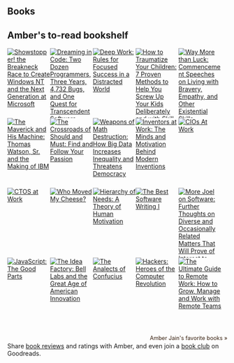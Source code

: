 ## Books

<style type="text/css" media="screen">
        .gr_grid_container {
          /* customize grid container div here. eg: width: 500px; */
        }

        .gr_grid_book_container {
          /* customize book cover container div here */
          float: left;
          width: 98px;
          height: 160px;
          padding: 0px 0px;
          overflow: hidden;
        }
</style>
<div id="gr_grid_widget_1478047565">
        <!-- Show static html as a placeholder in case js is not enabled - javascript include will override this if things work -->
            <h2>
      <a style="text-decoration: none;" href="https://www.goodreads.com/review/list/50208228-amber-jain?shelf=to-read&utm_medium=api&utm_source=grid_widget">Amber's to-read bookshelf</a>
    </h2>
  <div class="gr_grid_container">
    <div class="gr_grid_book_container"><a title="Showstopper! the Breakneck Race to Create Windows NT and the Next Generation at Microsoft" href="https://www.goodreads.com/book/show/7049142-showstopper-the-breakneck-race-to-create-windows-nt-and-the-next-genera"><img alt="Showstopper! the Breakneck Race to Create Windows NT and the Next Generation at Microsoft" border="0" src="https://images.gr-assets.com/books/1348401400m/7049142.jpg" /></a></div>
    <div class="gr_grid_book_container"><a title="Dreaming in Code: Two Dozen Programmers, Three Years, 4,732 Bugs, and One Quest for Transcendent Software" href="https://www.goodreads.com/book/show/32475.Dreaming_in_Code"><img alt="Dreaming in Code: Two Dozen Programmers, Three Years, 4,732 Bugs, and One Quest for Transcendent Software" border="0" src="https://images.gr-assets.com/books/1442376721m/32475.jpg" /></a></div>
    <div class="gr_grid_book_container"><a title="Deep Work: Rules for Focused Success in a Distracted World" href="https://www.goodreads.com/book/show/25744928-deep-work"><img alt="Deep Work: Rules for Focused Success in a Distracted World" border="0" src="https://images.gr-assets.com/books/1447957962m/25744928.jpg" /></a></div>
    <div class="gr_grid_book_container"><a title="How to Traumatize Your Children: 7 Proven Methods to Help You Screw Up Your Kids Deliberately and with Skill" href="https://www.goodreads.com/book/show/13279015-how-to-traumatize-your-children"><img alt="How to Traumatize Your Children: 7 Proven Methods to Help You Screw Up Your Kids Deliberately and with Skill" border="0" src="https://images.gr-assets.com/books/1381969682m/13279015.jpg" /></a></div>
    <div class="gr_grid_book_container"><a title="Way More than Luck: Commencement Speeches on Living with Bravery, Empathy, and Other Existential Skills" href="https://www.goodreads.com/book/show/22875406-way-more-than-luck"><img alt="Way More than Luck: Commencement Speeches on Living with Bravery, Empathy, and Other Existential Skills" border="0" src="https://images.gr-assets.com/books/1415586546m/22875406.jpg" /></a></div>
    <div class="gr_grid_book_container"><a title="The Maverick and His Machine: Thomas Watson, Sr. and the Making of IBM" href="https://www.goodreads.com/book/show/638811.The_Maverick_and_His_Machine"><img alt="The Maverick and His Machine: Thomas Watson, Sr. and the Making of IBM" border="0" src="https://images.gr-assets.com/books/1396230032m/638811.jpg" /></a></div>
    <div class="gr_grid_book_container"><a title="The Crossroads of Should and Must: Find and Follow Your Passion" href="https://www.goodreads.com/book/show/22859551-the-crossroads-of-should-and-must"><img alt="The Crossroads of Should and Must: Find and Follow Your Passion" border="0" src="https://images.gr-assets.com/books/1423486467m/22859551.jpg" /></a></div>
    <div class="gr_grid_book_container"><a title="Weapons of Math Destruction: How Big Data Increases Inequality and Threatens Democracy" href="https://www.goodreads.com/book/show/28186015-weapons-of-math-destruction"><img alt="Weapons of Math Destruction: How Big Data Increases Inequality and Threatens Democracy" border="0" src="https://images.gr-assets.com/books/1456091964m/28186015.jpg" /></a></div>
    <div class="gr_grid_book_container"><a title="Inventors at Work: The Minds and Motivation Behind Modern Inventions" href="https://www.goodreads.com/book/show/15945009-inventors-at-work"><img alt="Inventors at Work: The Minds and Motivation Behind Modern Inventions" border="0" src="https://images.gr-assets.com/books/1352351513m/15945009.jpg" /></a></div>
    <div class="gr_grid_book_container"><a title="CIOs At Work" href="https://www.goodreads.com/book/show/12953706-cios-at-work"><img alt="CIOs At Work" border="0" src="https://images.gr-assets.com/books/1328044301m/12953706.jpg" /></a></div>
    <div class="gr_grid_book_container"><a title="CTOS at Work" href="https://www.goodreads.com/book/show/14354116-ctos-at-work"><img alt="CTOS at Work" border="0" src="https://images.gr-assets.com/books/1344694481m/14354116.jpg" /></a></div>
    <div class="gr_grid_book_container"><a title="Who Moved My Cheese?" href="https://www.goodreads.com/book/show/4894.Who_Moved_My_Cheese_"><img alt="Who Moved My Cheese?" border="0" src="https://images.gr-assets.com/books/1388639717m/4894.jpg" /></a></div>
    <div class="gr_grid_book_container"><a title="Hierarchy of Needs: A Theory of Human Motivation" href="https://www.goodreads.com/book/show/13518096-hierarchy-of-needs"><img alt="Hierarchy of Needs: A Theory of Human Motivation" border="0" src="https://images.gr-assets.com/books/1331305531m/13518096.jpg" /></a></div>
    <div class="gr_grid_book_container"><a title="The Best Software Writing I" href="https://www.goodreads.com/book/show/41787.The_Best_Software_Writing_I"><img alt="The Best Software Writing I" border="0" src="https://images.gr-assets.com/books/1385220486m/41787.jpg" /></a></div>
    <div class="gr_grid_book_container"><a title="More Joel on Software: Further Thoughts on Diverse and Occasionally Related Matters That Will Prove of Interest to Software Developers, Designers, and Managers, and to Those Who, Whether by Good Fortune or Ill Luck, Work with Them in Some Capacity" href="https://www.goodreads.com/book/show/2718384-more-joel-on-software"><img alt="More Joel on Software: Further Thoughts on Diverse and Occasionally Related Matters That Will Prove of Interest to Software Developers, Designers, and Managers, and to Those Who, Whether by Good Fortune or Ill Luck, Work with Them in Some Capacity" border="0" src="https://images.gr-assets.com/books/1349082373m/2718384.jpg" /></a></div>
    <div class="gr_grid_book_container"><a title="JavaScript: The Good Parts" href="https://www.goodreads.com/book/show/2998152-javascript"><img alt="JavaScript: The Good Parts" border="0" src="https://images.gr-assets.com/books/1328834793m/2998152.jpg" /></a></div>
    <div class="gr_grid_book_container"><a title="The Idea Factory: Bell Labs and the Great Age of American Innovation" href="https://www.goodreads.com/book/show/11797471-the-idea-factory"><img alt="The Idea Factory: Bell Labs and the Great Age of American Innovation" border="0" src="https://images.gr-assets.com/books/1338504885m/11797471.jpg" /></a></div>
    <div class="gr_grid_book_container"><a title="The Analects of Confucius" href="https://www.goodreads.com/book/show/27977517-the-analects-of-confucius"><img alt="The Analects of Confucius" border="0" src="https://s.gr-assets.com/assets/nophoto/book/111x148-bcc042a9c91a29c1d680899eff700a03.png" /></a></div>
    <div class="gr_grid_book_container"><a title="Hackers: Heroes of the Computer Revolution" href="https://www.goodreads.com/book/show/56829.Hackers"><img alt="Hackers: Heroes of the Computer Revolution" border="0" src="https://images.gr-assets.com/books/1435697935m/56829.jpg" /></a></div>
    <div class="gr_grid_book_container"><a title="The Ultimate Guide to Remote Work: How to Grow, Manage and Work with Remote Teams (Zapier App Guides Book 3)" href="https://www.goodreads.com/book/show/25266259-the-ultimate-guide-to-remote-work"><img alt="The Ultimate Guide to Remote Work: How to Grow, Manage and Work with Remote Teams" border="0" src="https://images.gr-assets.com/books/1427940892m/25266259.jpg" /></a></div>
    <br style="clear: both"/><br/><a class="gr_grid_branding" style="font-size: .9em; color: #382110; text-decoration: none; float: right; clear: both" href="https://www.goodreads.com/user/show/50208228-amber-jain">Amber Jain's favorite books »</a>
  <noscript><br/>Share <a href="/">book reviews</a> and ratings with Amber, and even join a <a href="/group">book club</a> on Goodreads.</noscript>
  </div>

</div>
<script src="https://www.goodreads.com/review/grid_widget/50208228.Amber's%20to-read%20bookshelf?cover_size=medium&hide_link=&hide_title=&num_books=200&order=d&shelf=to-read&sort=date_added&widget_id=1478047565" type="text/javascript" charset="utf-8"></script>

